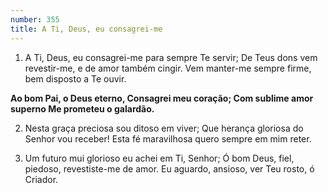 ```yaml
---
number: 355
title: A Ti, Deus, eu consagrei-me
---
```


1. A Ti, Deus, eu consagrei-me para sempre Te servir;
  De Teus dons vem revestir-me, e de amor também cingir.
  Vem manter-me sempre firme, bem disposto a Te ouvir.

  __Ao bom Pai, o Deus eterno,
  Consagrei meu coração;
  Com sublime amor superno
  Me prometeu o galardão.__

2. Nesta graça preciosa sou ditoso em viver;
  Que herança gloriosa do Senhor vou receber!
  Esta fé maravilhosa quero sempre em mim reter.

3. Um futuro mui glorioso eu achei em Ti, Senhor;
  Ó bom Deus, fiel, piedoso, revestiste-me de amor.
  Eu aguardo, ansioso, ver Teu rosto, ó Criador.
